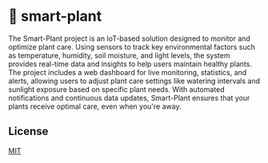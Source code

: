# 🌱 smart-plant

The Smart-Plant project is an IoT-based solution designed to monitor and optimize plant care. Using sensors to track key environmental factors such as temperature, humidity, soil moisture, and light levels, the system provides real-time data and insights to help users maintain healthy plants. The project includes a web dashboard for live monitoring, statistics, and alerts, allowing users to adjust plant care settings like watering intervals and sunlight exposure based on specific plant needs. With automated notifications and continuous data updates, Smart-Plant ensures that your plants receive optimal care, even when you're away.

## License

[MIT](./LICENSE)
